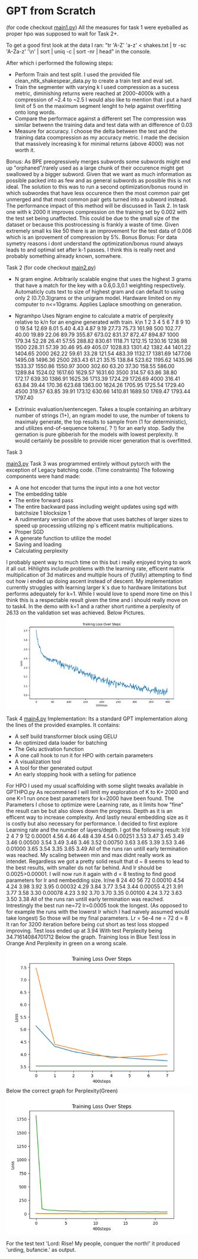 # GPT from Scratch
(for code checkout [main1.py](main1.py))
All the measures for task 1 were eyeballed as proper hpo was supposed to wait for Task 2+.

To get a good first look at the data I ran:
"tr 'A-Z' 'a-z' < shakes.txt | tr -sc 'A-Za-z' '\n' | sort | uniq -c | sort -nr | head"
in the console.

After which i performed the following steps:
- Perform Train and test split.
I used the provided file clean_nltk_shakespear_data.py to create a train test and eval set.
- Train the segmenter with varying k
I used compression as a sucess metric, diminishing returns were reached at 2000-4000k with a compression of ~2.4 to ~2.5 
I would also like to mention that i put a hard limit of 5 on the maximum segment lenght to help against overfitting onto long words.
- Compare the performace against a different set
The compression was similar betwenn the training data and test data with an difference of 0.03
- Measure for accuracy.
I choose the delta between the test and the training data coompression as my accuracy metric. 
I made the decision that massively increasing k for minimal returns (above 4000) was not worth it.

Bonus:
As BPE preogressively merges subwords some subwords might end up "orphaned"/rarely used as a large chunk of their occurence might get swallowed by a bigger subword. 
Given that we want as much information as possible packed into as few and as general subwords as possible this is not ideal.
The solution to this was to run a second optimization/bonus round in which subwordes that have less occurence then the most common pair
get unmerged and that most common pair gets turned into a subword instead. 
The performance impact of this method will be discussed in Task 2. 
In task one with k 2000 it improves compression on the training set by 0.002 with the test set being unaffected.
This could be due to the small size of the dataset or because this postrocessing is frankly a waste of time.
Given extremely small ks like 50 there is an improvement for the test data of 0.006 which is an iprovement of compression by 5%.
Bonus Bonus: For data symetry reasons i dont understand the optimization/bonus round always leads to and optimal 
set after k-1 passes. I think this is really neet and probably something already known, somwhere.

Task 2
(for code checkout [main2.py](main2.py))
- N gram engine.
Arbitrarily scalable engine that uses the highest 3 grams that have a match for the key with a 0.6,0.3,0.1 weighting respectively. 
Automaticly cuts text to size of highest gram and can default to using only 2 (0.7,0.3)grams or the unigram model. 
Hardware limited on my computer to n<=10grams.
Applies Laplace smoothing on generation.
- Ngramhpo 
Uses Ngram engine to calculate a matrix of perplexity relative to k/n for an engine generated with train.
k\n  1      2     3     4      5      6       7       8       9       10
0    19.54  12.69 8.01  5.40   4.43   4.87    9.19    27.73   75.73   161.98
500  102.77 40.00 19.89 22.06  89.79  355.87  673.02  831.37  872.47  894.87
1000 179.34 52.28 26.41 57.55  288.82 830.61  1118.71 1212.15 1230.16 1236.98
1500 228.31 57.39 30.46 95.49  405.07 1028.83 1301.42 1382.44 1401.22 1404.65
2000 262.22 59.61 33.28 121.54 483.39 1132.17 1381.69 1477.06 1495.08 1496.36
2500 283.43 61.21 35.15 138.84 523.62 1195.62 1435.96 1533.37 1550.86 1550.97
3000 302.60 63.20 37.30 158.55 586.00 1289.84 1524.02 1617.60 1629.57 1631.60
3500 314.57 63.86 38.80 172.17 639.30 1386.91 1625.36 1713.39 1724.29 1726.69
4000 316.41 63.84 39.44 170.36 623.68 1363.00 1624.26 1705.95 1725.54 1729.40
4500 319.57 63.85 39.91 173.12 630.66 1410.81 1689.50 1769.47 1793.44 1797.40

- Extrinsic evaluation/sentencegen. 
Takes a touple containing an arbitrary number of strings (1+), an ngram model to use, 
the number of tokens to maximaly generate, the top results to sample from (1 for deterministic),
and utilizes end-of-sequence tokens(. ? !) for an early stop. 
Sadly the gernation is pure gibberish for the models with lowest perplexity.
It would certainly be possible to provide nicer generation that is overfitted.


Task 3

[main3.py](main3.py)
Task 3 was programmed entirely without pytorch with the exception of Legacy batching code.
(Time constraints)
The following components were hand made:
- A one hot encoder that turns the input into a one hot vector
- The embedding table
- The entire forward pass
- The entire backward pass including weight updates using sgd with batchsize 1 blocksize 1
- A rudimentary version of the above that uses batches of larger sizes to speed up processing
  utilizing np´s efficent matrix multiplications.
- Proper SGD 
- A generate function to utilize the model
- Saving and loading
- Calculating perplexity

I probably spent way to much time on this but i really enjoyed trying to work it all out.
Hihlights include problems with the learning rate, efficent matrix multiplication of 3d matirces and multiple hours
of (futilly) attempting to find out how i ended up doing ascent instead of descent. 
My implementation currently struggles with learning larger k`s due to hardware limitations
but performs adequately for k=1. While I would love to spend more time on this I think
this is a respectable result given the time and i should really move on to task4.
In the demo with k=1 and a rather short runtime a perplexity of 26.13 
on the validation set was achieved.
Below Pictures.
![](/images/TLNeuralgramK1.png)

Task 4
[main4.py](main4.py)
Implementation:
Its a standard GPT implementation along the lines of the provided examples.
It contains:
- A self build transformer block using GELU
- An optimized data loader for batching
- The Gelu activation function
- A one call hook to run it for HPO with certain parameters
- A visualization tool
- A tool for ther generated output
- An early stopping hook with a setiing for patience

For HPO I used my usual scaffolding with some slight tweaks available in GPTHPO.py
As recommened I will limit my exploration of K to K= 2000 and one K=1 run once best parameters for 
k=2000 have been found.
The Parameters I chose to optimize were 
Learning rate, as it limits how "fine" the result can be but also slows down the progress.
Depth as it is an efficent way to increase complexity.
And lastly neural embedding size as it is costly but also necessary for performance.
I decided to first explore Learning rate and the number of layers/depth.
I got the following result:
lr/d 2 4 7 9 12
0.00001 4.56 4.46 4.48 4.39 4.54
0.00251 3.53 3.47 3.45 3.49 3.46
0.00500 3.54 3.49 3.46 3.46 3.52
0.00750 3.63 3.65 3.39 3.53 3.46
0.01000 3.65 3.54 3.35 3.65 3.49
All of the runs ran untill early termination was reached.
My scaling between min and max didnt really work as intendet.
Regardless we got a pretty solid result that d ~ 8 seems to lead to the best results,
with smaller ds not far behind.
And lr should be 0.0025>0.00001.
I will now run it again with d = 8 testing to find good parameters for lr and nembedding size.
lr/ne   8    24   40   56   72
0.00010 4.54 4.24 3.98 3.92 3.95
0.00032 4.29 3.84 3.77 3.54 3.44
0.00055 4.21 3.91 3.77 3.58 3.30
0.00078 4.23 3.92 3.70 3.70 3.35
0.00100 4.24 3.72 3.63 3.50 3.38
All of the runs ran untill early termination was reached.
Intrestingly the best run ne=72 lr=0.0005 took the longest.
(As opposed to for example the runs with the lowerst lr which I had naively assumed would take longest)
So those will be my final parameters.
Lr = 5e-4
ne = 72
d = 8
It ran for 3200 iteration before being cut short as test loss stopped improving.
Test loss ended up at 3.94
With test Perplexity being 34.71614084701712
Below the graph.
Training loss in Blue 
Test loss in Orange
And Perplexity in green on a wrong scale.
![](/images/Finalk2000.png)
Below the correct graph for Perplexity(Green)
![](/images/Finalk2000Perp.png)

For the test text 'Lord: Rise! My people, conquer the north!' it produced 
'urding, bufancie.' as output.


